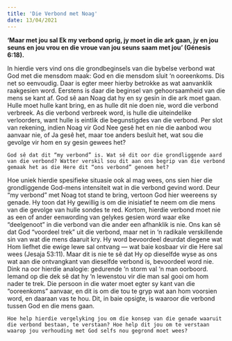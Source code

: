 ```yaml
---
title: 'Die Verbond met Noag'
date: 13/04/2021
---
```


**‘Maar met jou sal Ek my verbond oprig, jy moet in die ark gaan, jy en jou seuns en jou vrou en die vroue van jou seuns saam met jou’ (Génesis 6:18).**

In hierdie vers vind ons die grondbeginsels van die bybelse verbond wat God met die mensdom maak: God en die mensdom sluit ‘n ooreenkoms. Dis net so eenvoudig. Daar is egter meer hierby betrokke as wat aanvanklik raakgesien word. Eerstens is daar die beginsel van gehoorsaamheid van die mens se kant af. God sê aan Noag dat hy en sy gesin in die ark moet gaan. Hulle moet hulle kant bring, en as hulle dit nie doen nie, word die verbond verbreek. As die verbond verbreek word, is hulle die uiteindelike verloorders, want hulle is eintlik die begunstigdes van die verbond. Per slot van rekening, indien Noag vir God Nee gesê het en nie die aanbod wou aanvaar nie, of Ja gesê het, maar toe anders besluit het, wat sou die gevolge vir hom en sy gesin gewees het?

`God sê dat dit “my verbond” is. Wat sê dit oor die grondliggende aard van die verbond? Watter verskil sou dit aan ons begrip van die verbond gemaak het as die Here dit “ons verbond” genoem het?`

Hoe uniek hierdie spesifieke situasie ook al mag wees, ons sien hier die grondliggende God-mens intensiteit wat in die verbond gevind word. Deur “my verbond” met Noag tot stand te bring, vertoon God hier weereens sy genade. Hy toon dat Hy gewillig is om die inisiatief te neem om die mens van die gevolge van hulle sondes te red. Kortom, hierdie verbond moet nie as een of ander eenwording van gelykes gesien word waar elke “deelgenoot” in die verbond van die ander een afhanklik is nie. Ons kan sê dat God “voordeel trek” uit die verbond, maar net in ‘n radikale verskillende sin van wat die mens daaruit kry. Hy word bevoordeel deurdat diegene wat Hom liefhet die ewige lewe sal ontvang — wat baie kosbaar vir die Here sal wees (Jesaja 53:11). Maar dit is nie te sê dat Hy op dieselfde wyse as ons wat aan die ontvangkant van dieselfde verbond is, bevoordeel word nie. Dink na oor hierdie analogie: gedurende ‘n storm val ‘n man oorboord. Iemand op die dek sê dat hy ‘n lewenstou vir die man sal gooi om hom nader te trek. Die persoon in die water moet egter sy kant van die “ooreenkoms” aanvaar, en dit is om die tou te gryp wat aan hom voorsien word, en daaraan vas te hou. Dit, in baie opsigte, is waaroor die verbond tussen God en die mens gaan.

`Hoe help hierdie vergelyking jou om die konsep van die genade waaruit die verbond bestaan, te verstaan? Hoe help dit jou om te verstaan waarop jou verhouding met God selfs nou gegrond moet wees?`